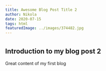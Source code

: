 ```yaml
---
title: Awesome Blog Post Title 2
author: Nikola
date: 2020-07-15
tags: html
featuredImage: ../images/374482.jpg
---
```


#
## Introduction to my blog post 2

Great content of my first blog